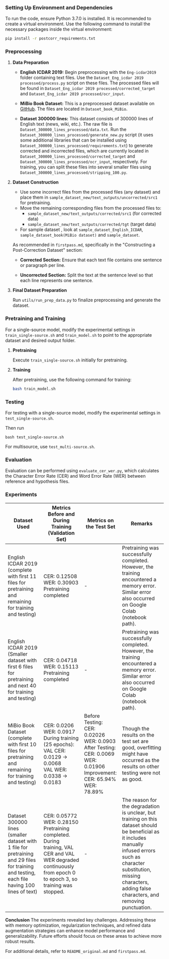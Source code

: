 ### Setting Up Environment and Dependencies

To run the code, ensure Python 3.7.0 is installed. It is recommended to create a virtual environment. Use the following command to install the necessary packages inside the virtual environment:

```bash
pip install -r postcorr_requirements.txt
```

### Preprocessing

1. **Data Preparation**

   - **English ICDAR 2019:**
     Begin preprocessing with the `Eng-icdar2019` folder containing text files. Use the `Dataset_Eng_icdar 2019 processed/process.py` script on these files. The processed files will be found in `Dataset_Eng_icdar 2019 processed/corrected_target` and `Dataset_Eng_icdar 2019 processed/ocr_input`.

   - **MiBio Book Dataset:**
     This is a preprocessed dataset available on [GitHub](https://github.com/jie-mei/MiBio-OCR-dataset/tree/master). The files are located in `Dataset_book_MiBio`.

   - **Dataset 300000 lines:**
     This dataset consists of 300000 lines of English text (news, wiki, etc.). The raw file is `Dataset_300000_lines_processed/data.txt`. Run the `Dataset_300000_lines_processed/generate_new.py` script (it uses some additional libraries that can be installed using `Dataset_300000_lines_processed/requirements.txt`) to generate corrected and incorrected files, which are currently located in `Dataset_300000_lines_processed/corrected_target` and `Dataset_300000_lines_processed/ocr_input`, respectively. For training, you can split these files into several smaller files using `Dataset_300000_lines_processed/stripping_100.py`.

2. **Dataset Construction**
   
   - Use some incorrect files from the processed files (any dataset) and place them in `sample_dataset_new/text_outputs/uncorrected/src1` for pretraining.
   - Move the remaining corresponding files from the processed files to:
     - `sample_dataset_new/text_outputs/corrected/src1` (for corrected data)
     - `sample_dataset_new/text_outputs/corrected/tgt` (target data)
   - For sample dataset , look at `sample_dataset_English_ICDAR`, `sample_dataset_book(MiBio dataset)` and  `sample_dataset`.
   
   As recommended in `firstpass.md`, specifically in the "Constructing a Post-Correction Dataset" section:

   - **Corrected Section:**
     Ensure that each text file contains one sentence or paragraph per line.

   - **Uncorrected Section:**
     Split the text at the sentence level so that each line represents one sentence.

3. **Final Dataset Preparation**
   
   Run `utils/run_prep_data.py` to finalize preprocessing and generate the dataset.

### Pretraining and Training

For a single-source model, modify the experimental settings in `train_single-source.sh` and `train_model.sh` to point to the appropriate dataset and desired output folder.

1. **Pretraining**
   
   Execute `train_single-source.sh` initially for pretraining.

2. **Training**
   
   After pretraining, use the following command for training:

   ```bash
   bash train_model.sh
   ```
### Testing

For testing with a single-source model, modify the experimental settings in `test_single-source.sh`.

Then run
```
bash test_single-source.sh
```

For multisource, use `test_multi-source.sh`.

### Evaluation

Evaluation can be performed using `evaluate_cer_wer.py`, which calculates the Character Error Rate (CER) and Word Error Rate (WER) between reference and hypothesis files.

### Experiments

| Dataset Used                                  | Metrics Before and During Training (Validation Set)         | Metrics on the Test Set                                                  | Remarks                                                                                                                                                         |
|-----------------------------------------------|------------------------------------------------------------|-------------------------------------------------------------------------|-----------------------------------------------------------------------------------------------------------------------------------------------------------------|
| English ICDAR 2019 (complete with first 11 files for pretraining and remaining for training and testing) | CER: 0.12508<br>WER: 0.30903<br>Pretraining completed         | -                                                                       | Pretraining was successfully completed. However, the training encountered a memory error. Similar error also occurred on Google Colab (notebook path).           |
| English ICDAR 2019 (Smaller dataset with first 6 files for pretraining and next 40 for training and testing) | CER: 0.04718<br>WER: 0.15113<br>Pretraining completed         | -                                                                       | Pretraining was successfully completed. However, the training encountered a memory error. Similar error also occurred on Google Colab (notebook path).           |
| MiBio Book Dataset (complete with first 10 files for pretraining and remaining for training and testing) | CER: 0.0206<br>WER: 0.0917<br>During training (25 epochs):<br>VAL CER: 0.0129 -> 0.0068<br>VAL WER: 0.0338 -> 0.0183 | Before Testing:<br>CER: 0.02026<br>WER: 0.0903<br>After Testing:<br>CER: 0.0069<br>WER: 0.01906<br>Improvement:<br>CER: 65.94%<br>WER: 78.89% | Though the results on the test set are good, overfitting might have occurred as the results on other testing were not as good.                                   |
| Dataset 300000 lines (smaller dataset with 1 file for pretraining and 29 files for training and testing, each file having 100 lines of text) | CER: 0.05772<br>WER: 0.28150<br>Pretraining completed. During training, VAL CER and VAL WER degraded continuously from epoch 0 to epoch 3, so training was stopped. | -                                                                       | The reason for the degradation is unclear, but training on this dataset should be beneficial as it includes manually infused errors such as character substitution, missing characters, adding false characters, and removing punctuation. |

**Conclusion**
The experiments revealed key challenges. Addressing these with memory optimization, regularization techniques, and refined data augmentation strategies can enhance model performance and generalizability. Future efforts should focus on these areas to achieve more robust results.


For additional details, refer to `README_original.md` and `firstpass.md`.